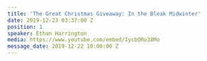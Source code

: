 ```yaml
---
title: 'The Great Christmas Giveaway: In the Bleak Midwinter'
date: 2019-12-23 03:37:00 Z
position: 1
speaker: Ethan Harrington
media: https://www.youtube.com/embed/IycbQRo38Mo
message_date: 2019-12-22 10:00:00 Z
---
```


